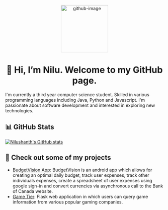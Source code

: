 <!---
nilu-t/nilu-t is a ✨ special ✨ repository because its `README.md` (this file) appears on your GitHub profile.
You can click the Preview link to take a look at your changes.

- 👀 I’m interested in ...
- 🌱 I’m currently learning ...
- 💞️ I’m looking to collaborate on ...
- 📫 How to reach me ...
--->

<p align="center">
  <img src="https://media.giphy.com/media/KzJkzjggfGN5Py6nkT/giphy.gif" alt="github-image" width="150" height="150">
</p>
<h1 align="center">👋 Hi, I’m Nilu. Welcome to my GitHub page.</h1>

I'm currently a third year computer science student. Skilled in various programming languages including Java, Python and Javascript. I'm passionate about software development and interested in exploring new technologies.


## 📊 GitHub Stats
[![Nilushanth's GitHub stats](https://github-readme-stats.vercel.app/api?username=nilu-t&count_private=true&show_icons=true&theme=radical)](https://github.com/nilu-t)

## 🚀 Check out some of my projects
* [BudgetVision App](https://github.com/nilu-t/BudgetVision-App): BudgetVision is an android app which allows for creating an optimal daily budget, track user expenses, track other individuals expenses, create a spreadsheet of user expenses using google sign-in and convert currencies via asynchronous call to the Bank of Canada website.
* [Game Tier](https://github.com/nilu-t/game-tier): Flask web application in which users can query game information from various popular gaming companies.
